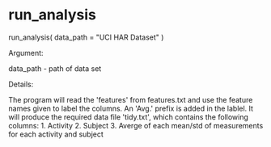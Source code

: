 # run_analysis
<p>run_analysis( data_path = "UCI HAR Dataset" )
<p>Argument:
<p>data_path - path of data set
<p>Details:
<p>The program will read the 'features' from features.txt and use the feature names given to label the columns. An 'Avg.' prefix is added in the lablel. It will produce the required data file 'tidy.txt', which contains the following columns:
1. Activity 
2. Subject
3. Averge of each mean/std of measurements for each activity and subject

